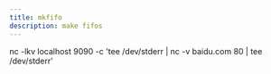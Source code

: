 ```yaml
---
title: mkfifo
description: make fifos
---
```


nc -lkv localhost 9090 -c 'tee /dev/stderr | nc -v baidu.com 80 | tee /dev/stderr'
